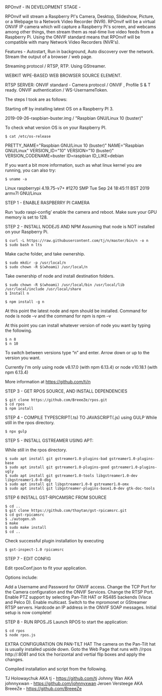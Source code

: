 RPOnvif - IN DEVELOPMENT STAGE -

RPOnvif will stream a Raspberry PI's Camera, Desktop, Slideshow, Picture, or a Webpage to a Network Video Recorder (NVR). RPOnvif will be a virtual ONVIF IP camera which will capture a Raspberry Pi's screen, and webcams among other things, then stream them as real-time live video feeds from a Raspberry Pi. Using the ONVIF standard means that RPOnvif will be compatible with many Network Video Recorders (NVR's).

Features - Autostart, Run in background, Auto discovery over the network. Stream the output of a browser / web page.

Streaming protocol / RTSP, RTP. Using GStreamer.

WEBKIT WPE-BASED WEB BROWSER SOURCE ELEMENT.

RTSP SERVER: ONVIF standard - Camera protocol / ONVIF , Profile S & T ready. ONVIF authentication / WS-UsernameToken.

The steps I took are as follows:

Starting off by installing latest OS on a Raspberry PI 3.

2019-09-26-raspbian-buster.img / "Raspbian GNU/Linux 10 (buster)"

To check what version OS is on your Raspberry PI.
```
$ cat /etc/os-release
```
PRETTY_NAME="Raspbian GNU/Linux 10 (buster)" NAME="Raspbian GNU/Linux" VERSION_ID="10" VERSION="10 (buster)" VERSION_CODENAME=buster ID=raspbian ID_LIKE=debian

If you want a bit more information, such as what linux kernel you are running, you can also try:
```
$ uname -a
```
Linux raspberrypi 4.19.75-v7+ #1270 SMP Tue Sep 24 18:45:11 BST 2019 armv7l GNU/Linux

STEP 1 - ENABLE RASPBERRY PI CAMERA

Run ‘sudo raspi-config’ enable the camera and reboot. Make sure your GPU memory is set to 128.

STEP 2 - INSTALL NODEJS AND NPM Assuming that node is NOT installed on your Raspberry Pi.
```
$ curl -L https://raw.githubusercontent.com/tj/n/master/bin/n -o n
$ sudo bash n lts
```
Make cache folder, and take ownership.
```
$ sudo mkdir -p /usr/local/n
$ sudo chown -R $(whoami) /usr/local/n
```
Take ownership of node and install destination folders.
```
$ sudo chown -R $(whoami) /usr/local/bin /usr/local/lib /usr/local/include /usr/local/share
$ Install n
```
```
$ npm install -g n
```
At this point the latest node and npm should be installed. Command for node is node –v and the command for npm is npm –v

At this point you can install whatever version of node you want by typing the following.
```
$ n 8
$ n 10
```
To switch between versions type “n” and enter. Arrow down or up to the version you want.

Currently I'm only using node v8.17.0 (with npm 6.13.4) or node v10.18.1 (with npm 6.13.4)

More information at https://github.com/tj/n

STEP 3 - GET RPOS SOURCE, AND INSTALL DEPENDENCIES
```
$ git clone https://github.com/BreeeZe/rpos.git
$ cd rpos
$ npm install
```
STEP 4 - COMPILE TYPESCRIPT(.ts) TO JAVASCRIPT(.js) using GULP While still in the rpos directory.
```
$ npx gulp
```
STEP 5 - INSTALL GSTREAMER USING APT:

While still in the rpos directory.
```
$ sudo apt install git gstreamer1.0-plugins-bad gstreamer1.0-plugins-base
$ sudo apt install git gstreamer1.0-plugins-good gstreamer1.0-plugins-ugly
$ sudo apt install git gstreamer1.0-tools libgstreamer1.0-dev libgstreamer1.0-0-dbg
$ sudo apt install git libgstreamer1.0-0 gstreamer1.0-omx
$ sudo apt install git libgstreamer-plugins-base1.0-dev gtk-doc-tools
```
STEP 6 INSTALL GST-RPICAMSRC FROM SOURCE
```
$ cd ..
$ git clone https://github.com/thaytan/gst-rpicamsrc.git
$ cd gst-rpicamsrc
$ ./autogen.sh
$ make
$ sudo make install
$ cd ..
```
Check successful plugin installation by executing
```
$ gst-inspect-1.0 rpicamsrc
```
STEP 7 - EDIT CONFIG

Edit rposConf.json to fit your application.

Options include:

Add a Username and Password for ONVIF access.
Change the TCP Port for the Camera configuration and the ONVIF Services.
Change the RTSP Port.
Enable PTZ support by selecting Pan-Tilt HAT or RS485 backends (Visca and Pelco D).
Enable multicast.
Switch to the mpromonet or GStreamer RTSP servers.
Hardcode an IP address in the ONVIF SOAP messages.
Initial setup is now complete!

STEP 8 - RUN RPOS.JS Launch RPOS to start the application:
```
$ cd rpos
$ node rpos.js
```
EXTRA CONFIGURATION ON PAN-TILT HAT The camera on the Pan-Tilt hat is usually installed upside down. Goto the Web Page that runs with //rpos http://:8081 and tick the horizontal and vertial flip boxes and apply the changes.

Compiled installation and script from the following.

TJ Holowaychuk AKA tj - https://github.com/tj Johnny Wan AKA johnnyxwan - https://github.com/johnnyxwan Jeroen Versteege AKA BreeeZe - https://github.com/BreeeZe
